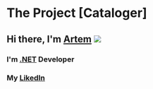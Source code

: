 # The Project [Cataloger] 
## Hi there, I'm [Artem](https://www.youtube.com/watch?v=DLzxrzFCyOs&ab_channel=AllKindsOfStuff) ![](https://github.com/blackcater/blackcater/raw/main/images/Hi.gif)
### I'm [.NET](https://dotnet.microsoft.com/en-us/learn/dotnet/what-is-dotnet) Developer
### My [LikedIn](https://www.linkedin.com/in/artem-prokofiev-2890b9184/)
